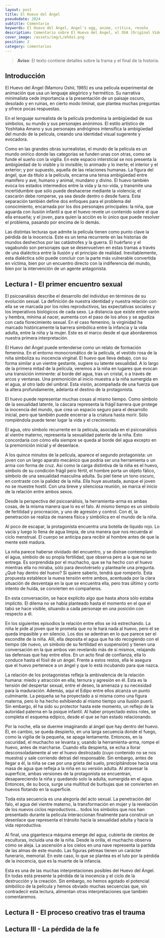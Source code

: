 ```yaml
---
layout: post
title: El Huevo del Ángel
pseudodate: 2024
subtitle: Comentario
keywords: El Huevo del Ángel, Angel's egg, anime, crítica, reseña
description: Comentario sobre El Huevo del Ángel, el OVA (Original Video Animation) de Mamoru Oshii y Yoshitaka Amano de 1985.
cover_image: /assets/img/L/ehda1.png
position: 2
category: comentarios
---
```


> **Aviso**: El texto contiene detalles sobre la trama y el final de la historia.

## Introducción

El Huevo del Ángel (Mamoru Oshii, 1985) es una película experimental de animación que usa un lenguaje alegórico y hermético. Su narrativa minimalista cede importancia a la presentación de un paisaje oscuro, desolado y en ruinas, en cierto modo liminal, que plantea muchas preguntas y ofrece pocas respuestas. 

En el lenguaje surrealista de la película predomina la ambigüedad de sus símbolos, su mundo y sus personajes anónimos. El estilo artístico de Yoshitaka Amano y sus personajes andróginos intensifica la ambigüedad del mundo de la película, creando una identidad visual sugerente y evocadora.

Como en las grandes obras surrealistas, el mundo de la película es un mundo onírico donde las categorías se funden unas con otras, como se funde el sueño con la vigilia. En este espacio intersticial se nos presenta la ambigüedad de lo visible y lo invisible; lo animado y lo inerte; el interior y el exterior; y por supuesto, aquella de las relaciones humanas. La figura del ángel, que da título a la película, encarna una tensa ambigüedad entre mamífero y ave, humano y animal, mundano y divino. El huevo también evoca los estados intermedios entre la vida y la no-vida, y transmite una incertidumbre que sólo puede deshacerse mediante la violencia; el cascarón debe romperse, ya sea desde dentro o desde fuera. Esta separación también define dos enfoques para el problema del conocimiento, encarnada por los dos personajes principales: la niña, que aguarda con ilusión infantil a que el huevo revele un contenido sobre el que ella ensueña; y el joven, para quien la acción es lo único que puede resolver el problema, pasando por encima de lo demás.

Las distintas lecturas que admite la película tienen como punto clave la pérdida de la inocencia. Este es un tema recurrente en las historias de mundos deshechos por las catástrofes y la guerra. El huérfano y el vagabundo son personajes que se desenvuelven en estas tramas a través de una dialéctica entre la ilusión y el principio de realidad. Inevitablemente, esta dialéctica sólo puede concluir con la parte más vulnerable convertida en víctima, bien por un encuentro directo con la indiferencia del mundo, bien por la intervención de un agente antagonista.

## Lectura I - El primer encuentro sexual

El psicoanálisis describe el desarrollo del individuo en términos de su evolución sexual. La definición de nuestra identidad y nuestra relación con ella se ve marcada por los roles reproductivos, las expectativas sociales y los imperativos biológicos de cada sexo. La distancia que existe entre varón y hembra, mínima al nacer, aumenta con el paso de los años y se agudiza con cada florecimiento sexual. En el caso femenino, la virginidad ha marcado históricamente la barrera simbólica entre la infancia y la vida adulta, entre la niña y la mujer. Este es el marco desde el que abordaremos nuestra primera interpretación.

<!--figure>
<div style="display: flex; align-content: center; justify-content: center; flex-wrap: wrap;">
    <img src="/assets/img/L/ehda3.gif" width="480" height="270">
    <img src="/assets/img/L/ehda4.gif" width="480" height="270">
</div>
</figure-->

El Huevo del Ángel puede entenderse como un relato de formación femenina. En el entorno monocromático de la película, el vestido rosa de la niña simboliza su inocencia virginal. El huevo que lleva debajo, con su forma similar a un vientre gestante, sugiere su latente sexualidad. A lo largo de la primera mitad de la película, veremos a la niña en lugares que evocan una transición inminente: al borde del agua, tras un cristal, o a través de arcos y ventanas. Una premonición al inicio muestra a la niña sumergida en el agua, al otro lado del umbral. Esta visión, acompañada de una fuerza que la altera profundamente, adelanta el destino de la protagonista.

El huevo puede representar muchas cosas al mismo tiempo. Como símbolo de la sexualidad latente, la cáscara representa la frágil barrera que protege la inocencia del mundo, que crea un espacio seguro para el desarrollo inicial, pero que también puede encerrar a la criatura hasta morir. Sólo rompiéndola puede tener lugar la vida y el crecimiento.

<!--figure>
<div style="display: flex; align-content: center; justify-content: center; flex-wrap: wrap;">
    <img src="/assets/img/L/ehda1.gif" width="480" height="270">
    <img src="/assets/img/L/ehda2.gif" width="480" height="270">
</div>
</figure-->

El agua, otro símbolo recurrente en la película, asociada en el psicoanálisis al vientre materno, representa la sexualidad patente de la niña. Esto concordaría con cómo ella siempre se queda al borde del agua excepto en la premonición inicial y el desenlace.

A los quince minutos de la película, aparece el segundo protagonista: un joven con un largo aparato mecánico que podría ser una herramienta o un arma con forma de cruz. Así como la carga distintiva de la niña es el huevo, símbolo de su condición frágil pero fértil, el hombre porta un objeto fálico, símbolo de una sexualidad masculina adulta. Su piel tiene un tono oscuro, en contraste con la palidez de la niña. Ella huye asustada, aunque el joven no se muestre hostil. Con una breve y silenciosa reunión, se marca el inicio de la relación entre ambos sexos.

Desde la perspectiva del psicoanálisis, la herramienta-arma es ambas cosas, de la misma manera que lo es el falo. Al mismo tiempo es un símbolo de fertilidad y procreación, y uno de agresión y control. Con él, la penetración se realiza de manera física y simbólica en el mundo de la niña.

Al poco de escapar, la protagonista encuentra una botella de líquido rojo. Lo vacía y luego lo llena de agua limpia, de una manera que nos recuerda al ciclo menstrual. El cuerpo se anticipa para recibir al hombre antes de que la mente esté madura. 

La niña parece haberse olvidado del encuentro, y se distrae contemplando el agua, símbolo de su propia fertilidad, que observa pero a la que no se entrega. Es sorprendida por el muchacho, que se ha hecho con el huevo mientras ella no miraba, sólo para devolvérselo y plantearle una pregunta. ¿Qué hay dentro del huevo? Si quiere saberlo, tendrá que romperlo. Esta propuesta establece la nueva tensión entre ambos, acentuada por la clara situación de desventaja en la que se encuentra ella, pero tras último y corto intento de huída, se convierten en compañeros.

En esta conversación, se hace explícito algo que hasta ahora sólo estaba implícito. El dilema no se había planteado hasta el momento en el que el tabú se hace visible, situando a cada personaje en una posición con respecto a él.

En los siguientes episodios la relación entre ellos se irá estrechando. La niña le pide al joven que le prometa que no le hará nada al huevo, pero él se queda impasible y en silencio. Los dos se adentran en lo que parece ser el escondite de la niña. Allí, ella deposita el agua que ha ido recogiendo con el tiempo (de nuevo, un símbolo de su fertilidad en suspensión) y tienen una conversación en la que ambos van revelando más de sí mismos, relajando las defensas que hay entre ellos. En un acto final de confianza, ella lo conduce hasta el fósil de un ángel. Frente a estos restos, ella le asegura que el huevo pertenece a un ángel y que lo está incubando para que nazca.

La relación de los protagonistas refleja la ambivalencia de la relación humana: miedo y atracción en ella; ternura y agresión en él. Esta es la tensión del despertar sexual, entre el deseo, la amenaza y su necesidad para la maduración. Además, aquí el Edipo entre ellos alcanza un punto culminante. La pequeña se ha proyectado a sí misma como una figura materna, pero lo ha hecho exhibiendo al mismo tiempo una ilusión pueril. Sin embargo, él ha sido su protector hasta este momento, un reflejo de la autoridad paterna en la psique infantil. Al haber proyectado estos roles, se completa el esquema edípico, desde el que se han estado relacionando.

Por la noche, ella se duerme imaginando al ángel que hay dentro del huevo. Él, en cambio, se queda despierto, en una larga secuencia donde el fuego, como la vigilia de la pequeña, se apaga lentamente. Entonces, en la oscuridad, el muchacho se levanta y, usando la herramienta-arma, rompe el huevo, antes de marcharse. Cuando ella despierta, se echa a llorar desconsoladamente al ver el huevo destrozado (cuyo contenido no se nos muestra) y sale corriendo detraś del responsable. Sin embargo, antes de llegar a él, la niña se cae por una grieta del suelo, precipitándose hacia una masa de agua que refleja a la niña en su versión adulta. Al atravesar la superficie, ambas versiones de la protagonista se encuentran, desapareciendo la niña y quedando solo la adulta, sumergida en el agua. Entonces, de su boca, surge una multitud de burbujas que se convierten en huevos flotando en la superficie.

Toda esta secuencia es una alegoría del acto sexual. La penetración del falo, el agua del vientre materno, la transformación en mujer y la revelación de los nuevos ciclos reproductivos... todos los símbolos que nos han presentado durante la película interaccionan finalmente para construir un desenlace que representa el tránsito hacia la sexualidad adulta y hacia la vida reproductiva.

Al final, una gigantesca máquina emerge del agua, cubierta de cientos de esculturas, incluida una de la niña. Desde la orilla, el muchacho observa cómo se aleja. La ascensión a los cielos en una nave representa la partida de las almas de este mundo. Las figuras pétreas tienen un carácter funerario, memorial. En este caso, lo que se plantea es el luto por la pérdida de la inocencia, que es la muerte de la infancia.

Esta es una de las muchas interpretaciones posibles del Huevo del Ángel. En todas está presente la pérdida de la inocencia y el ciclo de la destrucción y la creación. Sin embargo, no hemos agotado el potencial simbólico de la película y hemos obviado muchas secuencias que, sin contradecir esta lectura, alimentan otras interpretaciones que también comentaremos.


## Lectura II - El proceso creativo tras el trauma



## Lectura III - La pérdida de la fe


